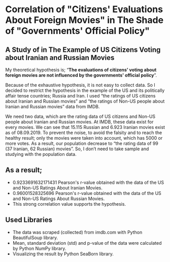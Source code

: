 # Correlation of "Citizens' Evaluations About Foreign Movies" in The Shade of "Governments' Official Policy"
## A Study of in The Example of US Citizens Voting about Iranian and Russian Movies

My theoretical hypothesis is; “__The evaluations of citizens’ voting about foreign movies are not influenced by the governments' official policy__”.
 
Because of the exhaustive hypothesis, it is not easy to collect data. So I decided to restrict the hypothesis in the example of the US and its politically affair tense countries; Russia and Iran. I used “the ratings of US citizens about Iranian and Russian movies” and “the ratings of Non-US people about Iranian and Russian movies” data from IMDB.
 
We need two data, which are the rating data of US citizens and Non-US people about Iranian and Russian movies. At IMDB, these data exist for every movies. We can see that 15.115 Russian and 6.923 Iranian movies exist as of 08.09.2019. To prevent the noise, to avoid the falsity and to reach the healthy result; only the movies were taken into account,  which has 5000 or more votes. As a result, our population decrease to “the rating data of 99 (37 Iranian, 62 Russian) movies”. So, I don’t need to take sample and studying with the population data.

## As a result;
- 0.9233691632171431 Pearson's r-value obtained with the data of the US and Non-US Ratings About Iranian Movies.
- 0.96001528325696 Pearson's r-value obtained with the data of the US and Non-US Ratings About Russian Movies.
- This strong correlation value supports the hypothesis.


## Used Libraries
- The data was scraped (collected) from imdb.com with Python BeautifulSoup library.
- Mean, standard deviation (std) and p-value of the data were calculated by Python NumPy library. 
- Visualizing the result by Python SeaBorn library.

